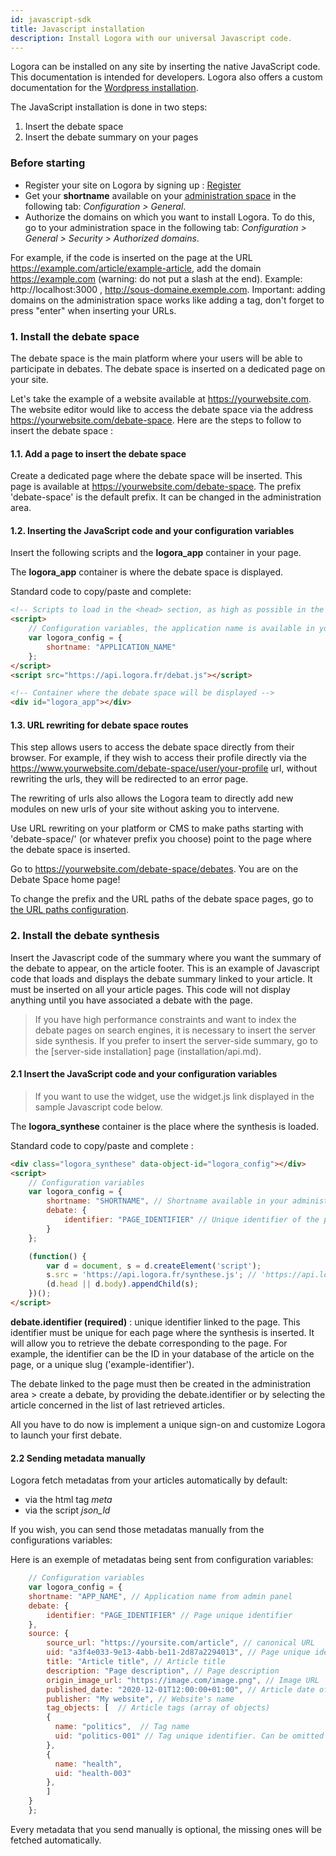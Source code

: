```yaml
---
id: javascript-sdk
title: Javascript installation
description: Install Logora with our universal Javascript code.
---
```


Logora can be installed on any site by inserting the native JavaScript code. This documentation is intended for developers. Logora also offers a custom documentation for the [Wordpress installation](installation/wordpress).

The JavaScript installation is done in two steps:
1. Insert the debate space
2. Insert the debate summary on your pages
	 
### Before starting 

- Register your site on Logora by signing up : [Register](https://logora.fr/signup)
- Get your **shortname** available on your [administration space](https://admin.logora.fr) in the following tab: *Configuration > General*.
- Authorize the domains on which you want to install Logora. To do this, go to your administration space in the following tab: *Configuration > General > Security > Authorized domains*.

For example, if the code is inserted on the page at the URL https://example.com/article/example-article, add the domain https://example.com (warning: do not put a slash at the end). Example: http://localhost:3000 , http://sous-domaine.exemple.com. Important: adding domains on the administration space works like adding a tag, don't forget to press "enter" when inserting your URLs.

### 1. Install the debate space

The debate space is the main platform where your users will be able to participate in debates. The debate space is inserted on a dedicated page on your site. 

Let's take the example of a website available at https://yourwebsite.com. The website editor would like to access the debate space via the address https://yourwebsite.com/debate-space. Here are the steps to follow to insert the debate space :

#### 1.1. Add a page to insert the debate space

Create a dedicated page where the debate space will be inserted. This page is available at https://yourwebsite.com/debate-space. The prefix 'debate-space' is the default prefix. It can be changed in the administration area.

#### 1.2. Inserting the JavaScript code and your configuration variables

Insert the following scripts and the **logora_app** container in your page. 

The **logora_app** container is where the debate space is displayed.

Standard code to copy/paste and complete: 

```html
<!-- Scripts to load in the <head> section, as high as possible in the page -->
<script>
    // Configuration variables, the application name is available in your administration panel
    var logora_config = {
        shortname: "APPLICATION_NAME"
    };
</script>
<script src="https://api.logora.fr/debat.js"></script>

<!-- Container where the debate space will be displayed -->
<div id="logora_app"></div>

```

#### 1.3. URL rewriting for debate space routes

This step allows users to access the debate space directly from their browser. 
For example, if they wish to access their profile directly via the https://www.yourwebsite.com/debate-space/user/your-profile url, without rewriting the urls, they will be redirected to an error page. 

The rewriting of urls also allows the Logora team to directly add new modules on new urls of your site without asking you to intervene. 

Use URL rewriting on your platform or CMS to make paths starting with 'debate-space/' (or whatever prefix you choose) point to the page where the debate space is inserted.

Go to https://yourwebsite.com/debate-space/debates. You are on the Debate Space home page!

To change the prefix and the URL paths of the debate space pages, go to [the URL paths configuration](configuration/routes.md).

### 2. Install the debate synthesis

Insert the Javascript code of the summary where you want the summary of the debate to appear, on the article footer. This is an example of Javascript code that loads and displays the debate summary linked to your article. It must be inserted on all your article pages. This code will not display anything until you have associated a debate with the page.

> If you have high performance constraints and want to index the debate pages on search engines, it is necessary to insert the server side synthesis. If you prefer to insert the server-side summary, go to the [server-side installation] page (installation/api.md).

#### 2.1 Insert the JavaScript code and your configuration variables

> If you want to use the widget, use the widget.js link displayed in the sample Javascript code below. 

The **logora_synthese** container is the place where the synthesis is loaded.

Standard code to copy/paste and complete :

```html
<div class="logora_synthese" data-object-id="logora_config"></div>
<script>
    // Configuration variables
    var logora_config = {
        shortname: "SHORTNAME", // Shortname available in your administration space
        debate: {
            identifier: "PAGE_IDENTIFIER" // Unique identifier of the page
        }
    };

    (function() {
        var d = document, s = d.createElement('script');
        s.src = 'https://api.logora.fr/synthese.js'; // 'https://api.logora.fr/widget.js' for the widget
        (d.head || d.body).appendChild(s);
    })();
</script>
```

**debate.identifier (required)** : unique identifier linked to the page. This identifier must be unique for each page where the synthesis is inserted. It will allow you to retrieve the debate corresponding to the page. For example, the identifier can be the ID in your database of the article on the page, or a unique slug ('example-identifier').

The debate linked to the page must then be created in the administration area > create a debate, by providing the debate.identifier or by selecting the article concerned in the list of last retrieved articles. 

All you have to do now is implement a unique sign-on and customize Logora to launch your first debate. 

#### 2.2 Sending metadata manually

Logora fetch metadatas from your articles automatically by default:
- via the html tag _meta_
- via the script _json_ld_

If you wish, you can send those metadatas manually from the configurations variables:

Here is an exemple of metadatas being sent from configuration variables:

```javascript
    // Configuration variables
    var logora_config = {
	shortname: "APP_NAME", // Application name from admin panel
	debate: {
	    identifier: "PAGE_IDENTIFIER" // Page unique identifier
	},
	source: {
	    source_url: "https://yoursite.com/article", // canonical URL
	    uid: "a3f4e033-9e13-4abb-be11-2d87a2294013", // Page unique identifier
	    title: "Article title", // Article title
	    description: "Page description", // Page description
	    origin_image_url: "https://image.com/image.png", // Image URL
	    published_date: "2020-12-01T12:00:00+01:00", // Article date of publishing (format ISO_8601)
	    publisher: "My website", // Website's name
	    tag_objects: [  // Article tags (array of objects)
		{ 
		  name: "politics",  // Tag name
		  uid: "politics-001" // Tag unique identifier. Can be omitted if name is already unique
		}, 
		{ 
		  name: "health", 
		  uid: "health-003" 
		},
	    ]
	}
    };
```

Every metadata that you send manually is optional, the missing ones will be fetched automatically.
